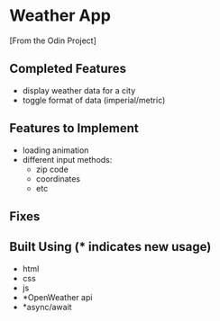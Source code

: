 # Weather App

[From the Odin Project]

## Completed Features

- display weather data for a city
- toggle format of data (imperial/metric)

## Features to Implement

- loading animation
- different input methods:
    - zip code
    - coordinates
    - etc

## Fixes

## Built Using (* indicates new usage)

- html
- css
- js
- *OpenWeather api
- *async/await